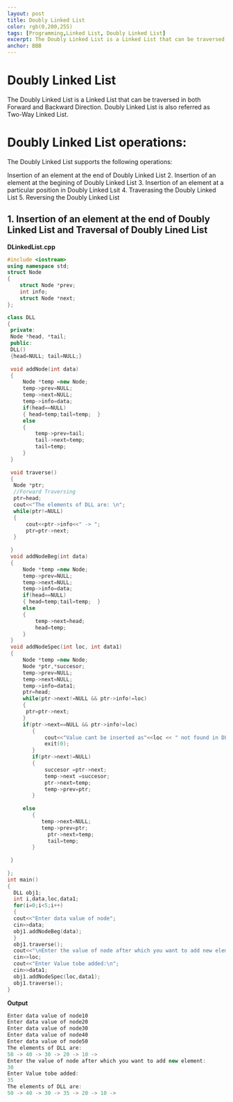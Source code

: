 ```yaml
---
layout: post
title: Doubly Linked List
color: rgb(0,200,255)
tags: [Programming,Linked List, Doubly Linked List]
excerpt: The Doubly Linked List is a Linked List that can be traversed in both Forward and Backward Direction.
anchor: BBB
---
```


# Doubly Linked List

The Doubly Linked List is a Linked List that can be traversed in both Forward and Backward Direction. Doubly Linked List is also referred as Two-Way Linked List.

# Doubly Linked List operations:

The Doubly Linked List supports the following operations:

Insertion of an element at the end of Doubly Linked List
2. Insertion of an element at the begining of Doubly Linked List
3. Insertion of an element at a particular position in Doubly Linked Lsit
4. Traverasing the Doubly Linked List
5. Reversing the Doubly Linked List

## 1. Insertion of an element at the end of Doubly Linked List and Traversal of Doubly Lined List

**DLinkedList.cpp**

```cpp
#include <iostream>
using namespace std;
struct Node
{
    struct Node *prev;
    int info;
    struct Node *next;
};

class DLL
{
 private: 
 Node *head, *tail;
 public:
 DLL()
 {head=NULL; tail=NULL;}
 
 void addNode(int data)
 {
     Node *temp =new Node;
     temp->prev=NULL;
     temp->next=NULL;
     temp->info=data;
     if(head==NULL)
     { head=temp;tail=temp;  }
     else
     {
         temp->prev=tail;
         tail->next=temp;
         tail=temp;
     }
 }
 
 void traverse()
 {
  Node *ptr;
  //Forward Traversing
  ptr=head;
  cout<<"The elements of DLL are: \n";
  while(ptr!=NULL)
  {
      cout<<ptr->info<<" -> ";
      ptr=ptr->next;
  }
     
 }
 void addNodeBeg(int data)
 {
     Node *temp =new Node;
     temp->prev=NULL;
     temp->next=NULL;
     temp->info=data;
     if(head==NULL)
     { head=temp;tail=temp;  }
     else
     {
         temp->next=head;
         head=temp;
     }
 }
 void addNodeSpec(int loc, int data1)
 {
     Node *temp =new Node;
     Node *ptr,*succesor;
     temp->prev=NULL;
     temp->next=NULL;
     temp->info=data1;
     ptr=head;
     while(ptr->next!=NULL && ptr->info!=loc)
     {
      ptr=ptr->next;   
     }     
     if(ptr->next==NULL && ptr->info!=loc)
        {
            cout<<"Value cant be inserted as"<<loc << " not found in DLL\n";
            exit(0);
        }
        if(ptr->next!=NULL)
        {
            succesor =ptr->next;
            temp->next =succesor;
            ptr->next=temp;
            temp->prev=ptr;
        }    
         
     else
        {
           temp->next=NULL;
           temp->prev=ptr;
             ptr->next=temp;
             tail=temp;
        }
     
 }
 
};
int main()
{
  DLL obj1;
  int i,data,loc,data1;
  for(i=0;i<5;i++)
  {
  cout<<"Enter data value of node";
  cin>>data;
  obj1.addNodeBeg(data);
  }
  obj1.traverse();
  cout<<"\nEnter the value of node after which you want to add new element:\n";
  cin>>loc;
  cout<<"Enter Value tobe added:\n";
  cin>>data1;
  obj1.addNodeSpec(loc,data1);
  obj1.traverse();
}
```

**Output**
```cpp
Enter data value of node10
Enter data value of node20
Enter data value of node30
Enter data value of node40
Enter data value of node50
The elements of DLL are: 
50 -> 40 -> 30 -> 20 -> 10 -> 
Enter the value of node after which you want to add new element:
30
Enter Value tobe added:
35
The elements of DLL are: 
50 -> 40 -> 30 -> 35 -> 20 -> 10 -> 
```

